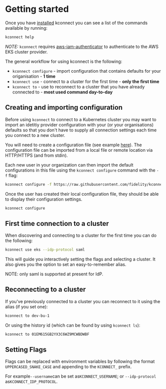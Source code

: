 # Getting started

Once you have [installed](installation.md) kconnect you can see a list of the commands available by running:

```bash
kconnect help
```

<em>NOTE:</em> `kconnect` requires [aws-iam-authenticator](https://github.com/kubernetes-sigs/aws-iam-authenticator) to authenticate to the AWS EKS cluster provider.

The general workflow for using kconnect is the following:

- `kconnect configure` - import configuration that contains defaults for your origanisation - **1 time**
- `kconnect use` - connect to a cluster for the first time - **only the first time**
- `kconnect to` - use to reconnect to a cluster that you have already connected to - **most used command day-to-day**

## Creating and importing configuration

Before using `kconnect` to connect to a Kubernetes cluster you may want to import an idetitiy provider configuration with your (or your organisations) defaults so that you don't have to supply all connection settings each time you connect to a new cluster.

You will need to create a configuration file (see example [here](https://github.com/fidelity/kconnect/blob/main/examples/config.yaml)). The configuration file can be imported from a local file or remote location via HTTP/HTTPS (and from stdin).

Each new user in your organization can then import the default configurations in this file using the `kconnect configure` command with the `-f` flag:

```bash
kconnect configure -f https://raw.githubusercontent.com/fidelity/kconnect/main/examples/config.yaml
```

Once the user has created their local configuration file, they should be able to display their configuration settings.

```bash
kconnect configure
```

## First time connection to a cluster

When discovering and connecting to a cluster for the first time you can do the following:

```bash
kconnect use eks --idp-protocol saml
```

This will guide you interactively setting the flags and selecting a cluster. It also gives you the option to set an easy-to-remember alias.

NOTE: only saml is supported at present for IdP.

## Reconnecting to a cluster

If you've previously connected to a cluster you can reconnect to it using the alias (if you set one):

```bash
kconnect to dev-bu-1
```

Or using the history id (which can be found by using `kconnect ls`):

```bash
kconnect to 01EM615GB2YX3C6WZ9MCWBDWBF
```

## Setting Flags

Flags can be replaced with environment variables by following the format `UPPERCASED_SNAKE_CASE` and appending to the `KCONNECT_` prefix.

For example`--username`can be set as`KCONNECT_USERNAME`; or `--idp-protocol` as`KCONNECT_IDP_PROTOCOL`.
